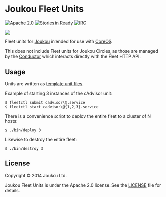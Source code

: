 Joukou Fleet Units
==================
[![Apache 2.0](http://img.shields.io/badge/License-Apache%202.0-brightgreen.svg)](#license) [![Stories in Ready](https://badge.waffle.io/joukou/joukou-fleet.png?label=ready&title=Ready)](http://waffle.io/joukou/joukou-fleet) [![IRC](http://img.shields.io/badge/IRC-%23joukou-blue.svg)](http://webchat.freenode.net/?channels=joukou)

![](http://media.giphy.com/media/123EKEzenhM2dy/giphy.gif)

Fleet units for [Joukou](https://joukou.com) intended for use with
[CoreOS](https://coreos.com).

This does not include Fleet units for Joukou Circles, as those are managed by
the [Conductor](https://github.com/joukou/joukou-conductor) which interacts
directly with the Fleet HTTP API.

## Usage

Units are written as [template unit files](https://github.com/coreos/fleet/blob/master/Documentation/unit-files-and-scheduling.md#template-unit-files).

Example of starting 3 instances of the cAdvisor unit:

```
$ fleetctl submit cadvisor\@.service
$ fleetctl start cadvisor\@{1,2,3}.service
```

There is a convenience script to deploy the entire fleet to a cluster of N hosts:

```
$ ./bin/deploy 3
```

Likewise to destroy the entire fleet:

```
$ ./bin/destroy 3
```

## License

Copyright &copy; 2014 Joukou Ltd.

Joukou Fleet Units is under the Apache 2.0 license. See the
[LICENSE](LICENSE) file for details.
